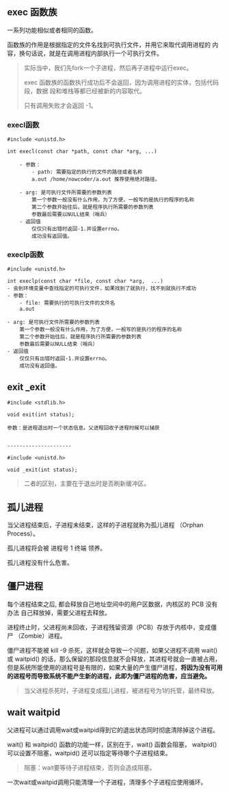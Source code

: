 ## exec 函数族

一系列功能相似或者相同的函数。

函数族的作用是根据指定的文件名找到可执行文件，并用它来取代调用进程的 内容，换句话说，就是在调用进程内部执行一个可执行文件。

> 实际当中，我们先fork一个子进程，然后再子进程中运行exec。
>
> exec 函数族的函数执行成功后不会返回，因为调用进程的实体，包括代码段，数据 段和堆栈等都已经被新的内容取代。
>
> 只有调用失败才会返回 -1。

### execl函数

```shell
#include <unistd.h>

int execl(const char *path, const char *arg, ...)

    - 参数：
    	- path: 需要指定的执行的文件的路径或者名称
        a.out /home/nowcoder/a.out 推荐使用绝对路径。

    - arg: 是可执行文件所需要的参数列表
    	第一个参数一般没有什么作用，为了方便，一般写的是执行的程序的名称
    	第二个参数开始往后，就是程序执行所需要的参数列表
    	参数最后需要以NULL结束（哨兵）
    - 返回值
    	仅仅只有出错时返回-1.并设置errno。
    	成功没有返回值。
```

### execlp函数

```shell
#include <unistd.h>

int execlp(const char *file, const char *arg,  ...)
- 会到环境变量中查找指定的可执行文件，如果找到了就执行，找不到就执行不成功
- 参数：
	- file: 需要执行的可执行文件的文件名
	a.out 

- arg: 是可执行文件所需要的参数列表
    第一个参数一般没有什么作用，为了方便，一般写的是执行的程序的名称
    第二个参数开始往后，就是程序执行所需要的参数列表
    参数最后需要以NULL结束（哨兵）
- 返回值
	仅仅只有出错时返回-1.并设置errno。
	成功没有返回值。
```

## exit _exit

```shell
#include <stdlib.h>

void exit(int status);

参数：是进程退出时一个状态信息。父进程回收子进程时候可以捕获


---------------------

#include <unistd.h>

void _exit(int status);
```

> 二者的区别，主要在于退出时是否刷新缓冲区。

## 孤儿进程

当父进程结束后，子进程未结束，这样的子进程就称为孤儿进程 （Orphan Process）。

孤儿进程将会被 进程号 1 终端 领养。

孤儿进程没有什么危害。

## 僵尸进程

每个进程结束之后, 都会释放自己地址空间中的用户区数据，内核区的 PCB 没有办法 自己释放掉，需要父进程去释放。

进程终止时，父进程尚未回收，子进程残留资源（PCB）存放于内核中，变成僵尸 （Zombie）进程。

僵尸进程不能被 kill -9 杀死，这样就会导致一个问题，如果父进程不调用 wait() 或 waitpid() 的话，那么保留的那段信息就不会释放，其进程号就会一直被占用， 但是系统所能使用的进程号是有限的，如果大量的产生僵尸进程，**将因为没有可用的进程号而导致系统不能产生新的进程，此即为僵尸进程的危害，应当避免。**

> 当父进程杀死时，子进程变成孤儿进程，被进程号为1的托管，最终释放。

## wait waitpid

父进程可以通过调用wait或waitpid得到它的退出状态同时彻底清除掉这个进程。

wait() 和 waitpid() 函数的功能一样，区别在于，wait() 函数会阻塞， waitpid() 可以设置不阻塞，waitpid() 还可以指定等待哪个子进程结束。

> 阻塞：wait要等待子进程结束，否则会造成阻塞。

一次wait或waitpid调用只能清理一个子进程，清理多个子进程应使用循环。
